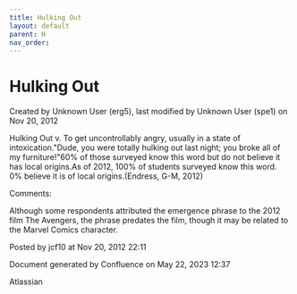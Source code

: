 ```yaml
---
title: Hulking Out
layout: default
parent: H
nav_order:
---
```


# Hulking Out

Created by  Unknown User (erg5), last modified by  Unknown User (spe1) on Nov 20, 2012

Hulking Out v. To get uncontrollably angry, usually in a state of intoxication.&quot;Dude, you were totally hulking out last night; you broke all of my furniture!&quot;60% of those surveyed know this word but do not believe it has local origins.As of 2012, 100% of students surveyed know this word. 0% believe it is of local origins.(Endress, G-M, 2012)

Comments:

Although some respondents attributed the emergence phrase to the 2012 film The Avengers, the phrase predates the film, though it may be related to the Marvel Comics character.

Posted by jcf10 at Nov 20, 2012 22:11

Document generated by Confluence on May 22, 2023 12:37

Atlassian
